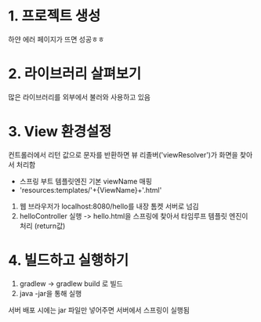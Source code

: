 # 1. 프로젝트 생성

하얀 에러 페이지가 뜨면 성공ㅎㅎ

# 2. 라이브러리 살펴보기

많은 라이브러리를 외부에서 불러와 사용하고 있음

# 3. View 환경설정

컨트롤러에서 리턴 값으로 문자를 반환하면 뷰 리졸버('viewResolver')가 화면을 찾아서 처리함

- 스프링 부트 템플릿엔진 기본 viewName 매핑
- 'resources:templates/'+{ViewName}+'.html'

1. 웹 브라우저가 localhost:8080/hello를 내장 톰켓 서버로 넘김
2. helloController 실행 -> hello.html을 스프링에 찾아서 타임루프 템플릿 엔진이 처리 (return값)

# 4. 빌드하고 실행하기

1. gradlew -> gradlew build 로 빌드
2. java -jar을 통해 실행

서버 배포 시에는 jar 파일만 넣어주면 서버에서 스프링이 실행됨
